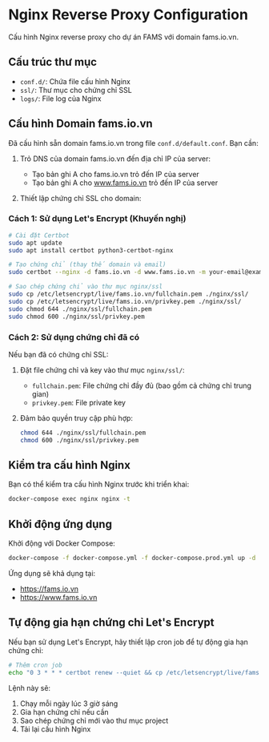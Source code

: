 # Nginx Reverse Proxy Configuration

Cấu hình Nginx reverse proxy cho dự án FAMS với domain fams.io.vn.

## Cấu trúc thư mục

- `conf.d/`: Chứa file cấu hình Nginx
- `ssl/`: Thư mục cho chứng chỉ SSL
- `logs/`: File log của Nginx

## Cấu hình Domain fams.io.vn

Đã cấu hình sẵn domain fams.io.vn trong file `conf.d/default.conf`. Bạn cần:

1. Trỏ DNS của domain fams.io.vn đến địa chỉ IP của server:
   - Tạo bản ghi A cho fams.io.vn trỏ đến IP của server
   - Tạo bản ghi A cho www.fams.io.vn trỏ đến IP của server

2. Thiết lập chứng chỉ SSL cho domain:

### Cách 1: Sử dụng Let's Encrypt (Khuyến nghị)

```bash
# Cài đặt Certbot
sudo apt update
sudo apt install certbot python3-certbot-nginx

# Tạo chứng chỉ (thay thế domain và email)
sudo certbot --nginx -d fams.io.vn -d www.fams.io.vn -m your-email@example.com --agree-tos

# Sao chép chứng chỉ vào thư mục nginx/ssl
sudo cp /etc/letsencrypt/live/fams.io.vn/fullchain.pem ./nginx/ssl/
sudo cp /etc/letsencrypt/live/fams.io.vn/privkey.pem ./nginx/ssl/
sudo chmod 644 ./nginx/ssl/fullchain.pem
sudo chmod 600 ./nginx/ssl/privkey.pem
```

### Cách 2: Sử dụng chứng chỉ đã có

Nếu bạn đã có chứng chỉ SSL:

1. Đặt file chứng chỉ và key vào thư mục `nginx/ssl/`:
   - `fullchain.pem`: File chứng chỉ đầy đủ (bao gồm cả chứng chỉ trung gian)
   - `privkey.pem`: File private key

2. Đảm bảo quyền truy cập phù hợp:
   ```bash
   chmod 644 ./nginx/ssl/fullchain.pem
   chmod 600 ./nginx/ssl/privkey.pem
   ```

## Kiểm tra cấu hình Nginx

Bạn có thể kiểm tra cấu hình Nginx trước khi triển khai:

```bash
docker-compose exec nginx nginx -t
```

## Khởi động ứng dụng

Khởi động với Docker Compose:

```bash
docker-compose -f docker-compose.yml -f docker-compose.prod.yml up -d
```

Ứng dụng sẽ khả dụng tại:
- https://fams.io.vn
- https://www.fams.io.vn

## Tự động gia hạn chứng chỉ Let's Encrypt

Nếu bạn sử dụng Let's Encrypt, hãy thiết lập cron job để tự động gia hạn chứng chỉ:

```bash
# Thêm cron job
echo "0 3 * * * certbot renew --quiet && cp /etc/letsencrypt/live/fams.io.vn/fullchain.pem /path/to/project/nginx/ssl/ && cp /etc/letsencrypt/live/fams.io.vn/privkey.pem /path/to/project/nginx/ssl/ && docker-compose exec nginx nginx -s reload" | sudo tee -a /etc/crontab
```

Lệnh này sẽ:
1. Chạy mỗi ngày lúc 3 giờ sáng
2. Gia hạn chứng chỉ nếu cần
3. Sao chép chứng chỉ mới vào thư mục project
4. Tải lại cấu hình Nginx 